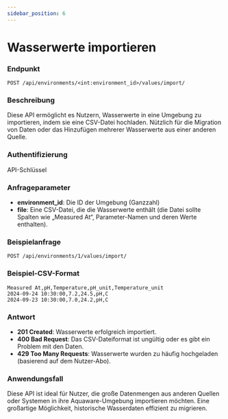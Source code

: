 ```yaml
---
sidebar_position: 6
---
```


# Wasserwerte importieren

### Endpunkt

`POST /api/environments/<int:environment_id>/values/import/`

### Beschreibung

Diese API ermöglicht es Nutzern, Wasserwerte in eine Umgebung zu importieren, indem sie eine CSV-Datei hochladen. Nützlich für die Migration von Daten oder das Hinzufügen mehrerer Wasserwerte aus einer anderen Quelle.

### Authentifizierung

API-Schlüssel

### Anfrageparameter

- **environment_id**: Die ID der Umgebung (Ganzzahl)
- **file**: Eine CSV-Datei, die die Wasserwerte enthält (die Datei sollte Spalten wie „Measured At“, Parameter-Namen und deren Werte enthalten).

### Beispielanfrage

```
POST /api/environments/1/values/import/
```

### Beispiel-CSV-Format

```
Measured At,pH,Temperature,pH_unit,Temperature_unit
2024-09-24 10:30:00,7.2,24.5,pH,C
2024-09-23 10:30:00,7.0,24.2,pH,C
```

### Antwort

- **201 Created**: Wasserwerte erfolgreich importiert.
- **400 Bad Request**: Das CSV-Dateiformat ist ungültig oder es gibt ein Problem mit den Daten.
- **429 Too Many Requests**: Wasserwerte wurden zu häufig hochgeladen (basierend auf dem Nutzer-Abo).

### Anwendungsfall

Diese API ist ideal für Nutzer, die große Datenmengen aus anderen Quellen oder Systemen in ihre Aquaware-Umgebung importieren möchten. Eine großartige Möglichkeit, historische Wasserdaten effizient zu migrieren.
